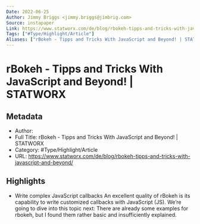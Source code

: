 ```yaml
---
Date: 2022-06-25
Author: Jimmy Briggs <jimmy.briggs@jimbrig.com>
Source: instapaper
Link: https://www.statworx.com/de/blog/rbokeh-tipps-and-tricks-with-javascript-and-beyond/
Tags: ["#Type/Highlight/Article"]
Aliases: ["rBokeh - Tipps and Tricks With JavaScript and Beyond! | STATWORX", "rBokeh - Tipps and Tricks With JavaScript and Beyond! | STATWORX"]
---
```

# rBokeh - Tipps and Tricks With JavaScript and Beyond! | STATWORX

## Metadata
- Author: 
- Full Title: rBokeh - Tipps and Tricks With JavaScript and Beyond! | STATWORX
- Category: #Type/Highlight/Article
- URL: https://www.statworx.com/de/blog/rbokeh-tipps-and-tricks-with-javascript-and-beyond/

## Highlights
- Write complex JavaScript callbacks
  An excellent quality of rBokeh is its capability to write customized callbacks with JavaScript (JS). We’re going to dive into this topic next: There are already some examples for rbokeh, but I found them rather basic and insufficiently explained.
